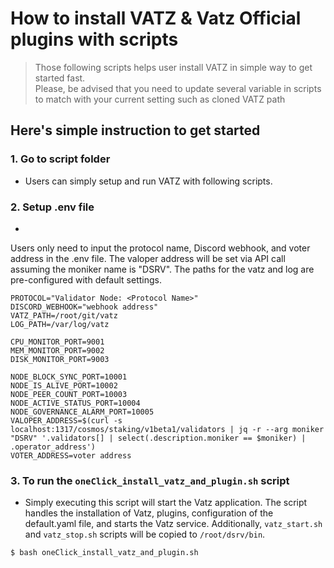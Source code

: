 # How to install VATZ & Vatz Official plugins with scripts
> Those following scripts helps user install VATZ in simple way to get started fast. <br>
> Please, be advised that you need to update several variable in scripts to match with your current setting such as cloned VATZ path

## Here's simple instruction to get started
### 1. Go to script folder
- Users can simply setup and run VATZ with following scripts.

### 2. Setup .env file
- 
Users only need to input the protocol name, Discord webhook, and voter address in the .env file. The valoper address will be set via API call assuming the moniker name is "DSRV". The paths for the vatz and log are pre-configured with default settings.
```
PROTOCOL="Validator Node: <Protocol Name>"
DISCORD_WEBHOOK="webhook address"
VATZ_PATH=/root/git/vatz
LOG_PATH=/var/log/vatz

CPU_MONITOR_PORT=9001
MEM_MONITOR_PORT=9002
DISK_MONITOR_PORT=9003

NODE_BLOCK_SYNC_PORT=10001
NODE_IS_ALIVE_PORT=10002
NODE_PEER_COUNT_PORT=10003
NODE_ACTIVE_STATUS_PORT=10004
NODE_GOVERNANCE_ALARM_PORT=10005
VALOPER_ADDRESS=$(curl -s localhost:1317/cosmos/staking/v1beta1/validators | jq -r --arg moniker "DSRV" '.validators[] | select(.description.moniker == $moniker) | .operator_address')
VOTER_ADDRESS=voter address
```

### 3. To run the `oneClick_install_vatz_and_plugin.sh` script
- Simply executing this script will start the Vatz application. 
The script handles the installation of Vatz, plugins, configuration of the default.yaml file, and starts the Vatz service. 
Additionally, `vatz_start.sh` and `vatz_stop.sh` scripts will be copied to `/root/dsrv/bin`.
```
$ bash oneClick_install_vatz_and_plugin.sh
```


